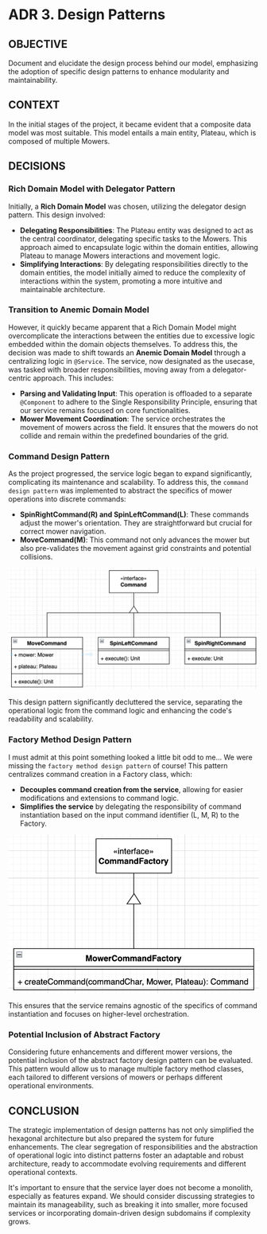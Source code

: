 
# ADR 3. Design Patterns

## OBJECTIVE
Document and elucidate the design process behind our model, emphasizing the adoption of specific design patterns to enhance modularity and maintainability.

## CONTEXT
In the initial stages of the project, it became evident that a composite data model was most suitable. This model entails a main entity, Plateau, which is composed of multiple Mowers.

## DECISIONS

### Rich Domain Model with Delegator Pattern
Initially, a **Rich Domain Model** was chosen, utilizing the delegator design pattern. This design involved:

- **Delegating Responsibilities**: The Plateau entity was designed to act as the central coordinator, delegating specific tasks to the Mowers. This approach aimed to encapsulate logic within the domain entities, allowing Plateau to manage Mowers interactions and movement logic.
- **Simplifying Interactions**: By delegating responsibilities directly to the domain entities, the model initially aimed to reduce the complexity of interactions within the system, promoting a more intuitive and maintainable architecture.

### Transition to Anemic Domain Model
However, it quickly became apparent that a Rich Domain Model might overcomplicate the interactions between the entities due to excessive logic embedded within the domain objects themselves. To address this, the decision was made to shift towards an **Anemic Domain Model** through a centralizing logic in `@Service`. The service, now designated as the usecase, was tasked with broader responsibilities, moving away from a delegator-centric approach. This includes:
- **Parsing and Validating Input**: This operation is offloaded to a separate `@Component` to adhere to the Single Responsibility Principle, ensuring that our service remains focused on core functionalities.
- **Mower Movement Coordination**: The service orchestrates the movement of mowers across the field. It ensures that the mowers do not collide and remain within the predefined boundaries of the grid.

### Command Design Pattern
As the project progressed, the service logic began to expand significantly, complicating its maintenance and scalability. To address this, the `command design pattern` was implemented to abstract the specifics of mower operations into discrete commands:

- **SpinRightCommand(R) and SpinLeftCommand(L)**: These commands adjust the mower's orientation. They are straightforward but crucial for correct mower navigation.
- **MoveCommand(M)**: This command not only advances the mower but also pre-validates the movement against grid constraints and potential collisions.

![alt text](images/Command-Design.png)

This design pattern significantly decluttered the service, separating the operational logic from the command logic and enhancing the code's readability and scalability.

### Factory Method Design Pattern
I must admit at this point something looked a little bit odd to me... We were missing the `factory method design pattern` of course! This pattern centralizes command creation in a Factory class, which:

- **Decouples command creation from the service**, allowing for easier modifications and extensions to command logic.
- **Simplifies the service** by delegating the responsibility of command instantiation based on the input command identifier (L, M, R) to the Factory. 

![alt text](images/Factory-Method.png)

This ensures that the service remains agnostic of the specifics of command instantiation and focuses on higher-level orchestration.

### Potential Inclusion of Abstract Factory
Considering future enhancements and different mower versions, the potential inclusion of the abstract factory design pattern can be evaluated. This pattern would allow us to manage multiple factory method classes, each tailored to different versions of mowers or perhaps different operational environments.

## CONCLUSION
The strategic implementation of design patterns has not only simplified the hexagonal architecture but also prepared the system for future enhancements. The clear segregation of responsibilities and the abstraction of operational logic into distinct patterns foster an adaptable and robust architecture, ready to accommodate evolving requirements and different operational contexts.

It's important to ensure that the service layer does not become a monolith, especially as features expand. We should consider discussing strategies to maintain its manageability, such as breaking it into smaller, more focused services or incorporating domain-driven design subdomains if complexity grows.